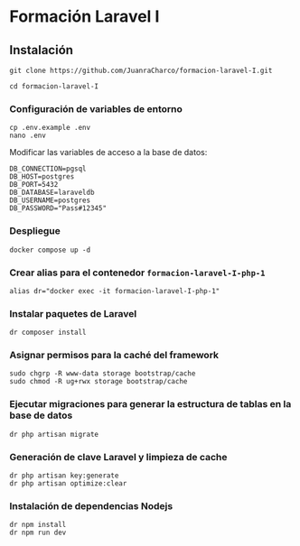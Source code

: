 # Formación Laravel I

## Instalación
`````
git clone https://github.com/JuanraCharco/formacion-laravel-I.git

cd formacion-laravel-I
`````
### Configuración de variables de entorno
````
cp .env.example .env
nano .env
````
Modificar las variables de acceso a la base de datos:
````
DB_CONNECTION=pgsql
DB_HOST=postgres
DB_PORT=5432
DB_DATABASE=laraveldb
DB_USERNAME=postgres
DB_PASSWORD="Pass#12345"
````
### Despliegue
````
docker compose up -d
````
### Crear alias para el contenedor ````formacion-laravel-I-php-1````
````
alias dr="docker exec -it formacion-laravel-I-php-1"
````
### Instalar paquetes de Laravel
````
dr composer install
````
### Asignar permisos para la caché del framework
````
sudo chgrp -R www-data storage bootstrap/cache
sudo chmod -R ug+rwx storage bootstrap/cache
````
### Ejecutar migraciones para generar la estructura de tablas en la base de datos
````
dr php artisan migrate
````
### Generación de clave Laravel y limpieza de cache
````
dr php artisan key:generate
dr php artisan optimize:clear
````
### Instalación de dependencias Nodejs
````
dr npm install
dr npm run dev
````

